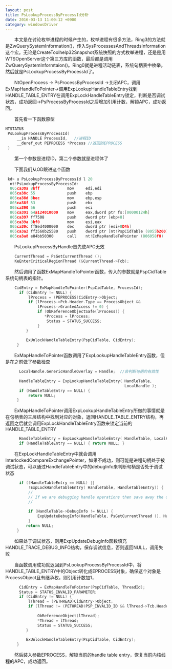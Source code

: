 ```yaml
---
layout: post
title: PsLookupProcessByProcessId分析
date: 2016-03-13 11:00:12 +0900
category: windowsDriver
---
```


　　本文是在讨论枚举进程的时候产生的，枚举进程有很多方法，Ring3的方法就是ZwQuerySystemInformation()，传入SysProcessesAndThreadsInformation这个宏。无论是CreateToolhelp32Snapshot系统快照的方式枚举进程，还是是用WTSOpenServer这个第三方库的函数，最后都是调用ZwQuerySystemInformtaion()。Ring0就是进程活动链表，系统句柄表中枚举。然后就是PsLookupProcessByProcessId了。

　　NtOpenProcess -> PsProcessByProcessId ->关闭APC，调用ExMapHandleToPointer->调用ExpLookupHandleTableEntry找到HANDLE_TABLE_ENTRY在调用ExpLockHandleTableEntry锁定，判断是否调试状态，成功返回->PsProcessByProcessId之后增加引用计数，解锁APC，成功返回。

　　首先看一下函数原型
```cpp
NTSTATUS 
 PsLookupProcessByProcessId( 
     __in HANDLE ProcessId,   //进程ID
     __deref_out PEPROCESS *Process //返回的EPROCESS
 )
```
　　第一个参数是进程ID，第二个参数就是进程体了

　　下面我们从OD跟进这个函数

```cpp
 kd> u PsLookupProcessByProcessId l 20
  nt!PsLookupProcessByProcessId:
  805ca38a 8bff            mov     edi,edi
  805ca38c 55              push    ebp
  805ca38d 8bec            mov     ebp,esp
  805ca38f 53              push    ebx
  805ca390 56              push    esi
  805ca391 64a124010000    mov     eax,dword ptr fs:[00000124h]
  805ca397 ff7508          push    dword ptr [ebp+8]
  805ca39a 8bf0            mov     esi,eax
  805ca39c ff8ed4000000    dec     dword ptr [esi+0D4h]
  805ca3a2 ff3560b25580    push    dword ptr [nt!PspCidTable (8055b260)]
  805ca3a8 e84bb50300      call    nt!ExMapHandleToPointer (806058f8)
```

　　PsLookupProcessByHandle首先使APC无效
```cpp
    CurrentThread = PsGetCurrentThread ();
    KeEnterCriticalRegionThread (&CurrentThread->Tcb);　
```

　　然后调用了函数ExMapHandleToPointer函数，传入的参数就是PspCidTable系统句柄表的指针。
```cpp
    CidEntry = ExMapHandleToPointer(PspCidTable, ProcessId);
      if (CidEntry != NULL) {
          lProcess = (PEPROCESS)CidEntry->Object;
          if (lProcess->Pcb.Header.Type == ProcessObject &&
              lProcess->GrantedAccess != 0) {
              if (ObReferenceObjectSafe(lProcess)) {
                 *Process = lProcess;
                  Status = STATUS_SUCCESS;
              }
         }
 
         ExUnlockHandleTableEntry(PspCidTable, CidEntry);
     }
```
　　ExMapHandleToPointer函数调用了ExpLookupHandleTableEntry函数，但是在之前做了参数检查
```cpp
      LocalHandle.GenericHandleOverlay = Handle;  //会判断句柄的有效性
  
      HandleTableEntry = ExpLookupHandleTableEntry( HandleTable,
                                                    LocalHandle );
      if (HandleTableEntry == NULL) {
          return NULL;
     }
```
　　ExMapHandleToPointer调用ExpLookupHandleTableEntry所做的事情就是在句柄表的三层结构中找到对应的对象，返回HANDLE_TABLE_ENTRY结构，再返回之后就会调用ExpLockHandleTableEntry函数来锁定当前的HANDLE_TABLE_ENTRY
```cpp
      HandleTableEntry = ExpLookupHandleTableEntry( HandleTable, LocalHandle ); 
      if (HandleTableEntry == NULL) { return NULL; }
```
　　在ExpLockHandleTableEntry中就会调用InterlockedCompareExchangePointer，如果不成功，则可能是进程句柄处于被调试状态，可以通过HandleTableEntry中的debugInfo来判断句柄是否处于调试状态
```cpp
      if ((HandleTableEntry == NULL) ||
          !ExpLockHandleTableEntry( HandleTable, HandleTableEntry)) {
          //
          // If we are debugging handle operations then save away the details
          //
  
          if (HandleTable->DebugInfo != NULL) {
              ExpUpdateDebugInfo(HandleTable, PsGetCurrentThread (), Handle, HANDLE_TRACE_DB_BADREF);
          }
         return NULL;
     }
```
　　如果处于调试状态，则用ExpUpdateDebugInfo函数填充HANDLE_TRACE_DEBUG_INFO结构，保存调试信息，否则返回NULL，调用失败

　　当函数调用成功就返回到PsLookupProcessByProcessId中，将HANDLE_TABLE_ENTRY中的Object转化成EPROCESS对象，确保这个对象是ProcessObject且有继承权，则引用计数加1，
```cpp
      CidEntry = ExMapHandleToPointer(PspCidTable, ThreadId);
      Status = STATUS_INVALID_PARAMETER;
      if (CidEntry != NULL) {
          lThread = (PETHREAD)CidEntry->Object;
          if (lThread != (PETHREAD)PSP_INVALID_ID && lThread->Tcb.Header.Type == ThreadObject && lThread->GrantedAccess ) {
  
              ObReferenceObject(lThread);
              *Thread = lThread;
              Status = STATUS_SUCCESS;
         }
 
         ExUnlockHandleTableEntry(PspCidTable, CidEntry);
     }
```
　　然后装入参数EPROCESS，解锁当前的handle table entry，恢复当前内核线程的APC，成功返回。
